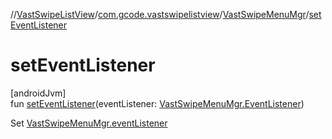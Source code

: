 //[VastSwipeListView](../../../index.md)/[com.gcode.vastswipelistview](../index.md)/[VastSwipeMenuMgr](index.md)/[setEventListener](set-event-listener.md)

# setEventListener

[androidJvm]\
fun [setEventListener](set-event-listener.md)(eventListener: [VastSwipeMenuMgr.EventListener](-event-listener/index.md))

Set [VastSwipeMenuMgr.eventListener](event-listener.md)
